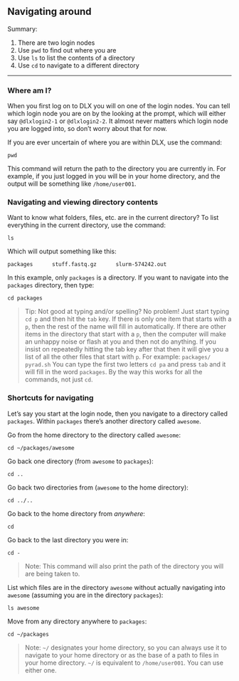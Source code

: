 ## Navigating around

Summary:
1. There are two login nodes
2. Use `pwd` to find out where you are
3. Use `ls` to list the contents of a directory
4. Use `cd` to navigate to a different directory

----

### Where am I?

When you first log on to DLX you will on one of the login nodes. You can tell which login node you are on by the looking at the prompt, which will either say `@dlxlogin2-1` or `@dlxlogin2-2`. It almost never matters which login node you are logged into, so don’t worry about that for now.

If you are ever uncertain of where you are within DLX, use the command:
```
pwd
```
This command will return the path to the directory you are currently in. For example, if you just logged in you will be in your home directory, and the output will be something like `/home/user001`.

### Navigating and viewing directory contents

Want to know what folders, files, etc. are in the current directory? To list everything in the current directory, use the command:
```
ls
```

Which will output something like this:
```
packages      stuff.fastq.gz      slurm-574242.out
```

In this example, only `packages` is a directory. If you want to navigate into the `packages` directory, then type:
```
cd packages
```

> Tip: Not good at typing and/or spelling? No problem! Just start typing `cd p` and then hit the `tab` key. If there is only one item that starts with a `p`, then the rest of the name will fill in automatically. If there are other items in the directory that start with a `p`, then the computer will make an unhappy noise or flash at you and then not do anything. If you insist on repeatedly hitting the tab key after that then it will give you a list of all the other files that start with `p`. For example:
> 	`packages/     pyrad.sh`
> You can type the first two letters `cd pa` and press `tab` and it will fill in the word `packages`. By the way this works for all the commands, not just `cd`.


### Shortcuts for navigating

Let’s say you start at the login node, then you navigate to a directory called `packages`. Within `packages` there’s another directory called `awesome`. 

Go from the home directory to the directory called `awesome`:
```
cd ~/packages/awesome
```

Go back one directory (from `awesome` to `packages`):
```
cd ..
```

Go back two directories from (`awesome` to the home directory):
```
cd ../..
```

Go back to the home directory from *anywhere*:
```
cd
```

Go back to the last directory you were in:
```
cd -
```

> Note: This command will also print the path of the directory you will are being taken to.

List which files are in the directory `awesome` without actually navigating into `awesome` (assuming you are in the directory `packages`):
```
ls awesome
```

Move from any directory anywhere to `packages`:
```
cd ~/packages
```
> Note: `~/` designates your home directory, so you can always use it to navigate to your home directory or as the base of a path to files in your home directory. `~/` is equivalent to `/home/user001`. You can use either one.
